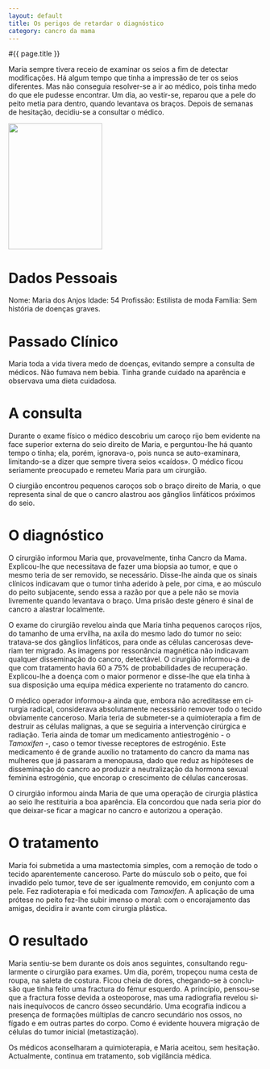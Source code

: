```yaml
---
layout: default
title: Os perigos de retardar o diagnóstico
category: cancro da mama
---
```


#{{ page.title }}

Maria sempre tivera receio de examinar os seios a fim de detectar modificações. Há algum tempo que tinha a impressão de ter os seios diferentes. Mas não conseguia resolver-se a ir ao médico, pois tinha medo do que ele pudesse encontrar. Um dia, ao vestir-se, reparou que a pele do peito metia para dentro, quando levantava os braços. Depois de semanas de hesitação, decidiu-se a consultar o médico.

<img class="alignleft size-full wp-image-122" style="margin-right: 20px;" title="casos-clinicos_2" src="http://www.cancrodamama.com/assets/2011/06/casos-clinicos_2.jpg" alt="" width="186" height="250" />
<h1>Dados Pessoais</h1>
Nome: Maria dos Anjos
Idade: 54
Profissão: Estilista de moda
Família: Sem história de doenças graves.
<h1>Passado Clínico</h1>
Maria toda a vida tivera medo de doenças, evitando sempre a consulta de médicos. Não fumava nem bebia. Tinha grande cuidado na aparência e observava uma dieta cuidadosa.
<h1>A consulta</h1>
Durante o exame físico o médico desco­briu um caroço rijo bem evidente na fa­ce superior externa do seio direito de Maria, e perguntou-lhe há quanto tempo o tinha; ela, porém, ignorava-o, pois nunca se auto-examinara, limitan­do-se a dizer que sempre tivera seios «caídos». O médico ficou seriamente preocupado e remeteu Maria para um cirurgião.

O ciurgião encontrou pequenos caroços sob o braço direito de Maria, o que representa sinal de que o cancro alastrou aos gânglios linfáticos próximos do seio.
<h1>O diagnóstico</h1>
O cirurgião informou Maria que, provavelmente, tinha Cancro da Mama. Explicou-lhe que necessitava de fazer uma biopsia ao tumor, e que o mesmo teria de ser removido, se necessário. Disse-lhe ainda que os sinais clínicos in­dicavam que o tumor tinha aderido à pele, por cima, e ao músculo do peito subjacente, sendo essa a razão por que a pele não se movia livremente quando le­vantava o braço. Uma prisão deste gé­nero é sinal de cancro a alastrar local­mente.

O exame do cirurgião revelou ainda que Maria tinha pequenos caroços rijos, do tamanho de uma ervilha, na axila do mesmo lado do tumor no seio: tratava-se dos gânglios linfáticos, para onde as células cancerosas deve­riam ter migrado. As imagens por res­sonância magnética não indicavam qualquer disseminação do cancro, de­tectável. O cirurgião informou-a de que com tratamento havia 60 a 75% de probabili­dades de recuperação. Explicou-lhe a doença com o maior pormenor e disse­-lhe que ela tinha à sua disposição uma equipa médica experiente no tratamento do cancro.

O médico operador informou-a ain­da que, embora não acreditasse em ci­rurgia radical, considerava absoluta­mente necessário remover todo o teci­do obviamente canceroso. Maria teria de submeter-se a quimioterapia a fim de destruir as células malignas, a que se seguiria a intervenção cirúrgica e radiação. Teria ainda de tomar um medicamento antiestrogénio - o <em>Tamoxifen</em> -, caso o temor tivesse recep­tores de estrogénio. Este medicamento é de grande auxílio no tratamento do cancro da mama nas mulheres que já passaram a menopausa, dado que re­duz as hipóteses de disseminação do cancro ao produzir a neutralização da hormona sexual feminina estrogénio, que encorap o crescimento de células cancerosas.

O cirurgião informou ainda Maria de que uma operação de cirurgia plástica ao seio lhe restituiria a boa aparência. Ela concordou que nada se­ria pior do que deixar-se ficar a magi­car no cancro e autorizou a operação.
<h1>O tratamento</h1>
Maria foi submetida a uma mas­tectomia simples, com a remoção de todo o tecido aparentemente cancero­so. Parte do músculo sob o peito, que foi invadido pelo tumor, teve de ser igualmente removido, em conjunto com a pele. Fez radioterapia e foi me­dicada com <em>Tamoxifen</em>. A aplicação de uma prótese no peito fez-lhe subir imenso o moral: com o encorajamento das amigas, decidira ir avante com cirurgia plástica.
<h1>O resultado</h1>
Maria sentiu-se bem durante os dois anos seguintes, consultando regu­larmente o cirurgião para exames. Um dia, porém, tropeçou numa cesta de roupa, na saleta de costura. Ficou cheia de dores, chegando-se à conclu­são que tinha feito uma fractura do fé­mur esquerdo. A princípio, pensou-se que a fractura fosse devida a osteopo­rose, mas uma radiografia revelou si­nais inequívocos de cancro ósseo se­cundário. Uma ecografia indicou a presença de formações múltiplas de cancro secundário nos ossos, no fígado e em outras partes do corpo. Como é evidente houvera migração de células do tumor inicial (metastização).

Os médicos aconselharam a quimio­terapia, e Maria aceitou, sem hesita­ção. Actualmente, continua em trata­mento, sob vigilância médica.